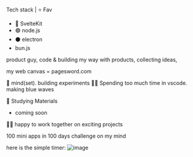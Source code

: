 Tech stack | ⭐ Fav
- 🧡 SvelteKit
- 🟢 node.js
- ⚫ electron
- bun.js

product guy, code & building my way with products, collecting ideas, 

my web canvas = pagesword.com

🧠 mind(set). building experiments 👨‍💻 Spending too much time in vscode. making blue waves



📘 Studying Materials
- coming soon


👨‍💻 happy to work together on exciting projects



100 mini apps in 100 days challenge on my mind

here is the simple timer:
![image](https://github.com/user-attachments/assets/49423dfa-9171-4ca4-9428-da0ddff29966)
